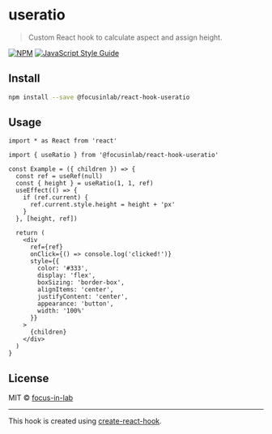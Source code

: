 # useratio

> Custom React hook to calculate aspect and assign height.

[![NPM](https://img.shields.io/npm/v/@focusinlab/react-hook-useratio.svg)](https://www.npmjs.com/package/@focusinlab/react-hook-useratio) [![JavaScript Style Guide](https://img.shields.io/badge/code_style-standard-brightgreen.svg)](https://standardjs.com)

## Install

```bash
npm install --save @focusinlab/react-hook-useratio
```

## Usage

```tsx
import * as React from 'react'

import { useRatio } from '@focusinlab/react-hook-useratio'

const Example = ({ children }) => {
  const ref = useRef(null)
  const { height } = useRatio(1, 1, ref)
  useEffect(() => {
    if (ref.current) {
      ref.current.style.height = height + 'px'
    }
  }, [height, ref])

  return (
    <div
      ref={ref}
      onClick={() => console.log('clicked!')}
      style={{
        color: '#333',
        display: 'flex',
        boxSizing: 'border-box',
        alignItems: 'center',
        justifyContent: 'center',
        appearance: 'button',
        width: '100%'
      }}
    >
      {children}
    </div>
  )
}
```

## License

MIT © [focus-in-lab](https://github.com/focus-in-lab)

---

This hook is created using [create-react-hook](https://github.com/hermanya/create-react-hook).
